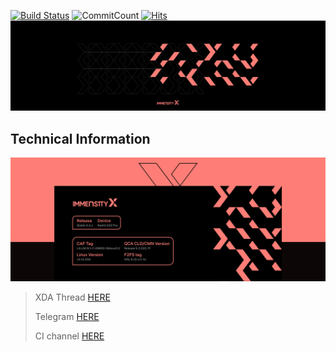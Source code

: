 [![Build Status](https://cloud.drone.io/api/badges/UtsavBalar1231/kernel_xiaomi_raphael/status.svg?ref=refs/heads/android11-ci)](https://cloud.drone.io/UtsavBalar1231/kernel_xiaomi_raphael)
![CommitCount](https://img.shields.io/github/commits-since/utsavbalar1231/kernel_xiaomi_raphael/0.1.a/android11)
[![Hits](https://hits.seeyoufarm.com/api/count/incr/badge.svg?url=https%3A%2F%2Fgithub.com%2FUtsavBalar1231%2Fkernel_xiaomi_raphael&count_bg=%2379C83D&title_bg=%23555555&icon=&icon_color=%23E7E7E7&title=hits&edge_flat=false)](https://hits.seeyoufarm.com)
![logo](https://github.com/UtsavBalar1231/xda-stuff/raw/master/banner.png "bruh logo is here")

## Technical Information
![poggers](https://github.com/UtsavBalar1231/xda-stuff/raw/master/information.png "bruh information is here")
> XDA Thread [HERE](https://forum.xda-developers.com/k20-pro/development/kernel-immensity-kernel-t3962389)
>
> Telegram   [HERE](https://t.me/cuntsspace)
>
> CI channel [HERE](https://t.me/cuntsreleases)
